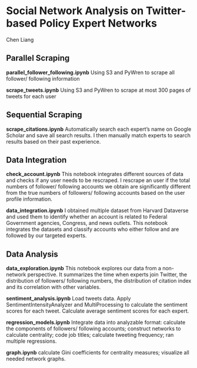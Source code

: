 # Social Network Analysis on Twitter-based Policy Expert Networks
Chen Liang

## Parallel Scraping
**parallel_follower_following.ipynb**
Using S3 and PyWren to scrape all follower/ following information

**scrape_tweets.ipynb**
Using S3 and PyWren to scrape at most 300 pages of tweets for each user

## Sequential Scraping
**scrape_citations.ipynb**
Automatically search each expert’s name on Google Scholar and save all search results. I then manually match experts to search results based on their past experience.

## Data Integration
**check_account.ipynb**
This notebook integrates different sources of data and checks if any user needs to be rescraped. I rescrape an user if the total numbers of follower/ following accounts we obtain are significantly different from the true numbers of followers/ following accounts based on the user profile information.

**data_integration.ipynb**
I obtained multiple dataset from Harvard Dataverse and used them to identify whether an account is related to Federal Government agencies, Congress, and news outlets. This notebook integrates the datasets and classify accounts who either follow and are followed by our targeted experts.

## Data Analysis
**data_exploration.ipynb**
This notebook explores our data from a non-network perspective. It summarizes the time when experts join Twitter, the distribution of followers/ following numbers, the distribution of citation index and  its correlation with other variables.

**sentiment_analysis.ipynb**
Load tweets data. Apply SentimentIntensityAnalyzer and MultiProcessing to calculate the sentiment scores for each tweet. Calculate average sentiment scores for each expert.

**regression_models.ipynb**
Integrate data into analyzable format: calculate the components of followers/ following accounts; construct networks to calculate centrality; code job titles; calculate tweeting frequency; ran multiple regressions.

**graph.ipynb**
calculate Gini coefficients for centrality measures; visualize all needed network graphs.
